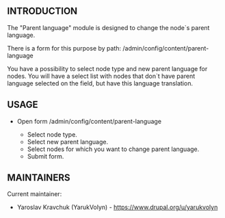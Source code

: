 INTRODUCTION
------------

The "Parent language" module is designed to change the node`s parent language.

There is a form for this purpose by path: /admin/config/content/parent-language

You have a possibility to select node type and new parent language for nodes.
You will have a select list with nodes that don`t have parent language selected on the field, but have this language translation.

USAGE
-------------

 * Open form /admin/config/content/parent-language

   - Select node type.
   - Select new parent language.
   - Select nodes for which you want to change parent language.
   - Submit form.

MAINTAINERS
-----------

Current maintainer:
 * Yaroslav Kravchuk (YarukVolyn) - https://www.drupal.org/u/yarukvolyn
